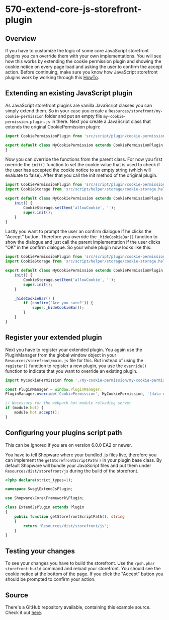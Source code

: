 # 570-extend-core-js-storefront-plugin

## Overview

If you have to customize the logic of some core JavaScript storefront plugins you can override them with your own implementations. You will see how this works by extending the cookie permission plugin and showing the cookie notice on every page load and asking the user to confirm the accept action. Before continuing, make sure you know how JavaScript storefront plugins work by working through this [HowTo](560-js-storefront-plugin.md).

## Extending an existing JavaScript plugin

As JavaScript storefront plugins are vanilla JavaScript classes you can simply extend them. So in your case you create a `Resources/storefront/my-cookie-permission` folder and put an empty file `my-cookie-permission.plugin.js` in there. Next you create a JavaScript class that extends the original CookiePermission plugin:

```javascript
import CookiePermissionPlugin from 'src/script/plugin/cookie-permission/cookie-permission.plugin';

export default class MyCookiePermission extends CookiePermissionPlugin {
}
```

Now you can override the functions from the parent class. For now you first override the `init()` function to set the cookie value that is used to check if the user has accepted the cookie notice to an empty string \(which will evaluate to false\). After that you call the init method of the original plugin.

```javascript
import CookiePermissionPlugin from 'src/script/plugin/cookie-permission/cookie-permission.plugin';
import CookieStorage from 'src/script/helper/storage/cookie-storage.helper';

export default class MyCookiePermission extends CookiePermissionPlugin {
    init() {
        CookieStorage.setItem('allowCookie', '');
        super.init();
    }
}
```

Lastly you want to prompt the user an confirm dialogue if he clicks the "Accept" button. Therefore you override the `_hideCookieBar()` function to show the dialogue and just call the parent implementation if the user clicks "OK" in the confirm dialogue. So your whole plugin now looks like this:

```javascript
import CookiePermissionPlugin from 'src/script/plugin/cookie-permission/cookie-permission.plugin';
import CookieStorage from 'src/script/helper/storage/cookie-storage.helper';

export default class MyCookiePermission extends CookiePermissionPlugin {
    init() {
        CookieStorage.setItem('allowCookie', '');
        super.init();
    }

    _hideCookieBar() {
        if (confirm('Are you sure?')) {
            super._hideCookieBar();
        }
    }
}
```

## Register your extended plugin

Next you have to register your extended plugin. You again use the PluginManager from the global window object in your `Resources/storefront/main.js` file for this. But instead of using the `register()` function to register a new plugin, you use the `override()` function to indicate that you want to override an existing plugin.

```javascript
import MyCookiePermission from './my-cookie-permission/my-cookie-permission.plugin';

const PluginManager = window.PluginManager;
PluginManager.override('CookiePermission', MyCookiePermission, '[data-cookie-permission]');

// Necessary for the webpack hot module reloading server
if (module.hot) {
    module.hot.accept();
}
```

## Configuring your plugins script path

This can be ignored if you are on version 6.0.0 EA2 or newer.

You have to tell Shopware where your bundled .js files live, therefore you can implement the `getStorefrontScriptPath()` in your plugin base class. By default Shopware will bundle your JavaScript files and put them under `Resources/dist/storefront/js` during the build of the storefront.

```php
<?php declare(strict_types=1);

namespace Swag\ExtendJsPlugin;

use Shopware\Core\Framework\Plugin;

class ExtendJsPlugin extends Plugin
{
    public function getStorefrontScriptPath(): string
    {
        return 'Resources/dist/storefront/js';
    }
}
```

## Testing your changes

To see your changes you have to build the storefront. Use the `/psh.phar storefront:build` command and reload your storefront. You should see the cookie notice at the bottom of the page. If you click the "Accept" button you should be prompted to confirm your action.

## Source

There's a GitHub repository available, containing this example source. Check it out [here](https://github.com/shopware/swag-docs-extend-js-plugin).

